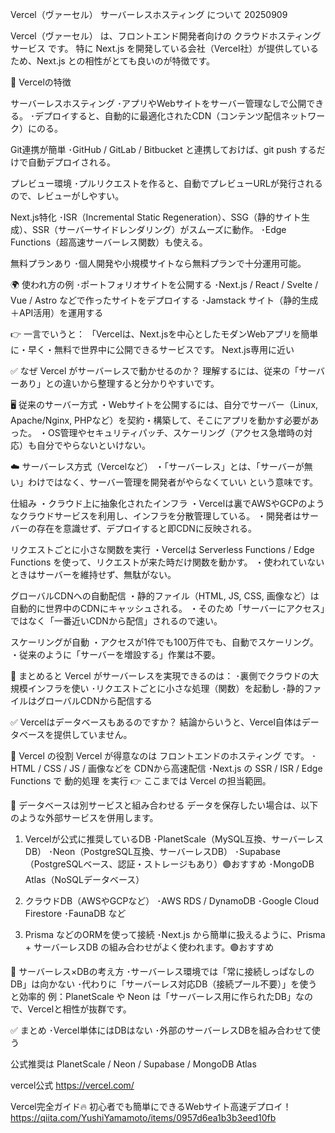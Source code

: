 Vercel（ヴァーセル） サーバーレスホスティング について 20250909

Vercel（ヴァーセル） は、フロントエンド開発者向けの クラウドホスティングサービス です。
特に Next.js を開発している会社（Vercel社）が提供しているため、Next.js との相性がとても良いのが特徴です。

📝 Vercelの特徴

サーバーレスホスティング
･アプリやWebサイトをサーバー管理なしで公開できる。
･デプロイすると、自動的に最適化されたCDN（コンテンツ配信ネットワーク）にのる。

Git連携が簡単
･GitHub / GitLab / Bitbucket と連携しておけば、git push するだけで自動デプロイされる。

プレビュー環境
･プルリクエストを作ると、自動でプレビューURLが発行されるので、レビューがしやすい。

Next.js特化
･ISR（Incremental Static Regeneration）、SSG（静的サイト生成）、SSR（サーバーサイドレンダリング）がスムーズに動作。
･Edge Functions（超高速サーバーレス関数）も使える。

無料プランあり
･個人開発や小規模サイトなら無料プランで十分運用可能。

🌍 使われ方の例
･ポートフォリオサイトを公開する
･Next.js / React / Svelte / Vue / Astro などで作ったサイトをデプロイする
･Jamstack サイト（静的生成＋API活用）を運用する

👉 一言でいうと：
「Vercelは、Next.jsを中心としたモダンWebアプリを簡単に・早く・無料で世界中に公開できるサービスです。
Next.js専用に近い


✅ なぜ Vercel がサーバーレスで動かせるのか？
理解するには、従来の「サーバーあり」との違いから整理すると分かりやすいです。

🖥️ 従来のサーバー方式
・Webサイトを公開するには、自分でサーバー（Linux, Apache/Nginx, PHPなど）を契約・構築して、そこにアプリを動かす必要があった。
・OS管理やセキュリティパッチ、スケーリング（アクセス急増時の対応）も自分でやらないといけない。

☁️ サーバーレス方式（Vercelなど）
・「サーバーレス」とは、「サーバーが無い」わけではなく、サーバー管理を開発者がやらなくていい という意味です。

仕組み
・クラウド上に抽象化されたインフラ
・Vercelは裏でAWSやGCPのようなクラウドサービスを利用し、インフラを分散管理している。
・開発者はサーバーの存在を意識せず、デプロイすると即CDNに反映される。

リクエストごとに小さな関数を実行
・Vercelは Serverless Functions / Edge Functions を使って、リクエストが来た時だけ関数を動かす。
・使われていないときはサーバーを維持せず、無駄がない。

グローバルCDNへの自動配信
・静的ファイル（HTML, JS, CSS, 画像など）は自動的に世界中のCDNにキャッシュされる。
・そのため「サーバーにアクセス」ではなく「一番近いCDNから配信」されるので速い。

スケーリングが自動
・アクセスが1件でも100万件でも、自動でスケーリング。
・従来のように「サーバーを増設する」作業は不要。

🎯 まとめると
Vercel がサーバーレスを実現できるのは：
･裏側でクラウドの大規模インフラを使い
･リクエストごとに小さな処理（関数）を起動し
･静的ファイルはグローバルCDNから配信する


✅ Vercelはデータベースもあるのですか？
結論からいうと、Vercel自体はデータベースを提供していません。

🔹 Vercel の役割
Vercel が得意なのは フロントエンドのホスティング です。
･HTML / CSS / JS / 画像などを CDNから高速配信
･Next.js の SSR / ISR / Edge Functions で 動的処理 を実行
👉 ここまでは Vercel の担当範囲。

🔹 データベースは別サービスと組み合わせる
データを保存したい場合は、以下のような外部サービスを併用します。

1. Vercelが公式に推奨しているDB
･PlanetScale（MySQL互換、サーバーレスDB）
･Neon（PostgreSQL互換、サーバーレスDB）
･Supabase（PostgreSQLベース、認証・ストレージもあり）🟣おすすめ
･MongoDB Atlas（NoSQLデータベース）

2. クラウドDB（AWSやGCPなど）
･AWS RDS / DynamoDB
･Google Cloud Firestore
･FaunaDB など

3. Prisma などのORMを使って接続
･Next.js から簡単に扱えるように、Prisma + サーバーレスDB の組み合わせがよく使われます。🟣おすすめ

🔹 サーバーレス×DBの考え方
･サーバーレス環境では「常に接続しっぱなしのDB」は向かない
･代わりに「サーバーレス対応DB（接続プール不要）」を使うと効率的
例：PlanetScale や Neon は「サーバーレス用に作られたDB」なので、Vercelと相性が抜群です。

✅ まとめ
･Vercel単体にはDBはない
･外部のサーバーレスDBを組み合わせて使う

公式推奨は PlanetScale / Neon / Supabase / MongoDB Atlas


vercel公式
https://vercel.com/

Vercel完全ガイド🔥 初心者でも簡単にできるWebサイト高速デプロイ！
https://qiita.com/YushiYamamoto/items/0957d6ea1b3b3eed10fb
